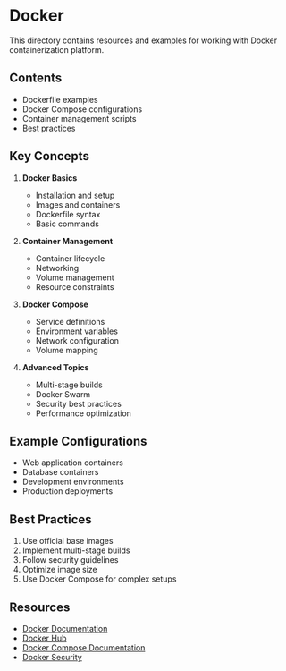 # Docker

This directory contains resources and examples for working with Docker containerization platform.

## Contents

- Dockerfile examples
- Docker Compose configurations
- Container management scripts
- Best practices

## Key Concepts

1. **Docker Basics**
   - Installation and setup
   - Images and containers
   - Dockerfile syntax
   - Basic commands

2. **Container Management**
   - Container lifecycle
   - Networking
   - Volume management
   - Resource constraints

3. **Docker Compose**
   - Service definitions
   - Environment variables
   - Network configuration
   - Volume mapping

4. **Advanced Topics**
   - Multi-stage builds
   - Docker Swarm
   - Security best practices
   - Performance optimization

## Example Configurations

- Web application containers
- Database containers
- Development environments
- Production deployments

## Best Practices

1. Use official base images
2. Implement multi-stage builds
3. Follow security guidelines
4. Optimize image size
5. Use Docker Compose for complex setups

## Resources

- [Docker Documentation](https://docs.docker.com/)
- [Docker Hub](https://hub.docker.com/)
- [Docker Compose Documentation](https://docs.docker.com/compose/)
- [Docker Security](https://docs.docker.com/engine/security/) 